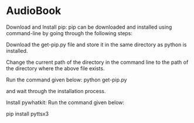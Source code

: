 # AudioBook

Download and Install pip: pip can be downloaded and installed using command-line by going through the following steps:

Download the get-pip.py file and store it in the same directory as python is installed.

Change the current path of the directory in the command line to the path of the directory where the above file exists.

Run the command given below: python get-pip.py

and wait through the installation process.

Install pywhatkit: Run the command given below:

pip install pyttsx3
